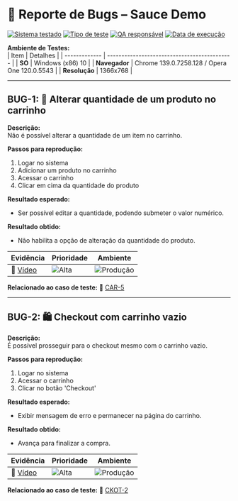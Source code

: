 # 🐞 Reporte de Bugs – Sauce Demo

[![Sistema testado](https://img.shields.io/badge/Sistema-SauceDemo-blue)](https://www.saucedemo.com)
[![Tipo de teste](https://img.shields.io/badge/Tipo%20de%20teste-Manual-yellow)]()
[![QA responsável](https://img.shields.io/badge/QA-Guilherme%20Lima-orange)](https://www.linkedin.com/in/guilhermelima-qa)
[![Data de execução](https://img.shields.io/badge/Data-12%20de%20agosto%202025-lightgrey)]()

**Ambiente de Testes:**  
| Item          | Detalhes                                     |
| ------------- | -------------------------------------------- |
| **SO**        | Windows (x86) 10         |
| **Navegador** | Chrome 139.0.7258.128 / Opera One 120.0.5543 |
| **Resolução** | 1366x768                                     |

---

## BUG-1: 🛒 Alterar quantidade de um produto no carrinho

**Descrição:**  
Não é possível alterar a quantidade de um item no carrinho.

**Passos para reprodução:**  
1. Logar no sistema  
2. Adicionar um produto no carrinho  
3. Acessar o carrinho  
4. Clicar em cima da quantidade do produto  

**Resultado esperado:**  
- Ser possível editar a quantidade, podendo submeter o valor numérico.

**Resultado obtido:**  
- Não habilita a opção de alteração da quantidade do produto.

| Evidência                                                          | Prioridade                                                | Ambiente                                                                    |
| ------------------------------------------------------------------ | --------------------------------------------------------- | --------------------------------------------------------------------------- |
| 🎥 [Vídeo](https://jam.dev/c/8c3f7b78-5ebd-4d4b-a6d9-a33e33ab9a41) | ![Alta](https://img.shields.io/badge/Prioridade-Alta-red) | ![Produção](https://img.shields.io/badge/Ambiente-Produ%C3%A7%C3%A3o-green) |

**Relacionado ao caso de teste:** 📝 [CAR-5](https://github.com/tomeki0/testes-manuais/blob/main/SauceDemo/cenarios-de-teste/carrinho/casos-de-teste.md)

---

## BUG-2: 🛍️ Checkout com carrinho vazio

**Descrição:**  
É possível prosseguir para o checkout mesmo com o carrinho vazio.

**Passos para reprodução:**  
1. Logar no sistema  
2. Acessar o carrinho  
3. Clicar no botão 'Checkout'  

**Resultado esperado:**  
- Exibir mensagem de erro e permanecer na página do carrinho.

**Resultado obtido:**  
- Avança para finalizar a compra.

| Evidência                                                          | Prioridade                                                | Ambiente                                                                    |
| ------------------------------------------------------------------ | --------------------------------------------------------- | --------------------------------------------------------------------------- |
| 🎥 [Vídeo](https://jam.dev/c/8c3f7b78-5ebd-4d4b-a6d9-a33e33ab9a41) | ![Alta](https://img.shields.io/badge/Prioridade-Alta-red) | ![Produção](https://img.shields.io/badge/Ambiente-Produ%C3%A7%C3%A3o-green) |

**Relacionado ao caso de teste:** 📝 [CKOT-2](https://github.com/tomeki0/testes-manuais/blob/main/SauceDemo/cenarios-de-teste/checkout/casos-de-teste.md)

